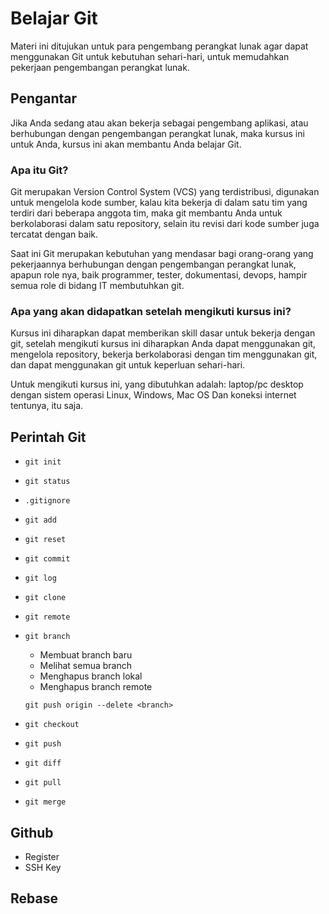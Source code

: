 # Belajar Git

Materi ini ditujukan untuk para pengembang perangkat lunak agar dapat menggunakan Git untuk kebutuhan sehari-hari, untuk memudahkan pekerjaan pengembangan perangkat lunak.

## Pengantar

Jika Anda sedang atau akan bekerja sebagai pengembang aplikasi, atau berhubungan dengan pengembangan perangkat lunak, maka kursus ini untuk Anda, kursus ini akan membantu Anda belajar Git.

### Apa itu Git?

Git merupakan Version Control System (VCS) yang terdistribusi, digunakan untuk mengelola kode sumber, kalau kita bekerja di dalam satu tim yang terdiri dari beberapa anggota tim, maka git membantu Anda untuk berkolaborasi dalam satu repository, selain itu revisi dari kode sumber juga tercatat dengan baik.

Saat ini Git merupakan kebutuhan yang mendasar bagi orang-orang yang pekerjaannya berhubungan dengan pengembangan perangkat lunak, apapun role nya, baik programmer, tester, dokumentasi, devops, hampir semua role di bidang IT membutuhkan git.

### Apa yang akan didapatkan setelah mengikuti kursus ini?

Kursus ini diharapkan dapat memberikan skill dasar untuk bekerja dengan git, setelah mengikuti kursus ini diharapkan Anda dapat menggunakan git, mengelola repository, bekerja berkolaborasi dengan tim menggunakan git, dan dapat menggunakan git untuk keperluan sehari-hari.

Untuk mengikuti kursus ini, yang dibutuhkan adalah:
laptop/pc desktop dengan sistem operasi Linux, Windows, Mac OS
Dan koneksi internet tentunya, itu saja.

## Perintah Git

* `git init`
* `git status`
* `.gitignore`
* `git add`
* `git reset`
* `git commit`
* `git log`
* `git clone`
* `git remote`
* `git branch`

    * Membuat branch baru
    * Melihat semua branch
    * Menghapus branch lokal
    * Menghapus branch remote

    `git push origin --delete <branch>`

* `git checkout`
* `git push`
* `git diff`
* `git pull`
* `git merge`

## Github

* Register
* SSH Key

## Rebase
